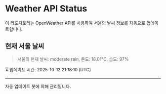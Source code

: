 
# Weather API Status

이 리포지토리는 OpenWeather API를 사용하여 서울의 날씨 정보를 자동으로 업데이트합니다.

## 현재 서울 날씨
> 서울의 현재 날씨: moderate rain, 온도: 18.01°C, 습도: 97%

⏳ 업데이트 시간: 2025-10-12 21:18:10 (UTC)

---
자동 업데이트 봇에 의해 관리됩니다.
